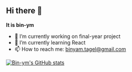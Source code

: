 ## Hi there 👋


**It is bin-ym**



- 🔭 I’m currently working on final-year project
- 🌱 I’m currently learning React
- 📫 How to reach me: binyam.tagel@gmail.com


[![Bin-ym's GitHub stats](https://github-readme-stats.vercel.app/api?username=bin-ym&private=true&show_icons=true&theme=radical&hide_rank=false)](https://github.com/bin-ym/github-readme-stats)
